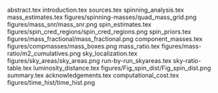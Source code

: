 abstract.tex
introduction.tex
sources.tex
spinning_analysis.tex
mass_estimates.tex
figures/spinning-masses/quad_mass_grid.png
figures/mass_snr/mass_snr.png
spin_estimates.tex
figures/spin_cred_regions/spin_cred_regions.png
spin_priors.tex
figures/mass_fractional/mass_fractional.png
component_masses.tex
figures/compmasses/mass_boxes.png
mass_ratio.tex
figures/mass-ratio/m2_cumulatives.png
sky_localization.tex
figures/sky_areas/sky_areas.png
run-by-run_skyareas.tex
sky-ratio-table.tex
luminosity_distance.tex
figures/Fig_spin_dist/Fig_spin_dist.png
summary.tex
acknowledgements.tex
computational_cost.tex
figures/time_hist/time_hist.png
    
  
  
  
